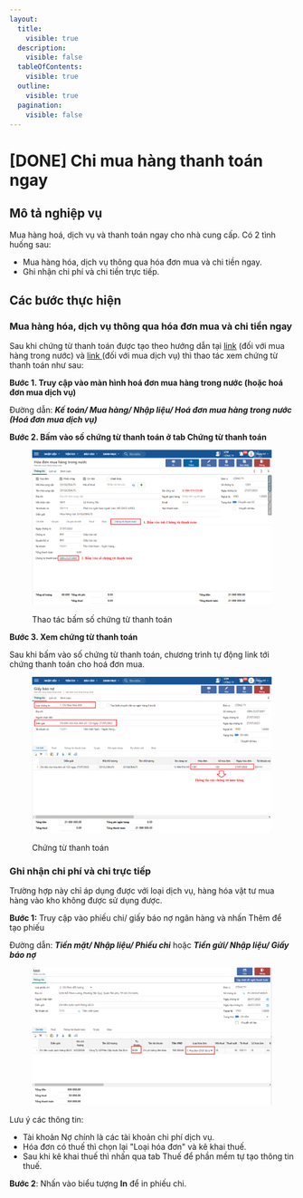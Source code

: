 ```yaml
---
layout:
  title:
    visible: true
  description:
    visible: false
  tableOfContents:
    visible: true
  outline:
    visible: true
  pagination:
    visible: false
---
```


# \[DONE] Chi mua hàng thanh toán ngay

## Mô tả nghiệp vụ

Mua hàng hoá, dịch vụ và thanh toán ngay cho nhà cung cấp. Có 2 tình huống sau:

* Mua hàng hóa, dịch vụ thông qua hóa đơn mua và chi tiền ngay.
* Ghi nhận chi phí và chi tiền trực tiếp.

## Các bước thực hiện

### Mua hàng hóa, dịch vụ thông qua hóa đơn mua và chi tiền ngay

Sau khi chứng từ thanh toán được tạo theo hướng dẫn tại [link](../mua-hang-hoa-vat-tu/mua-hang-trong-nuoc-ve-nhap-kho-1.md) (đối với mua hàng trong nước) và [link ](../mua-dich-vu/11\_mua-dich-vu-1.md)(đối với mua dịch vụ) thì thao tác xem chứng từ thanh toán như sau:

**Bước 1. Truy cập vào màn hình hoá đơn mua hàng trong nước (hoặc hoá đơn mua dịch vụ)**

Đường dẫn: _**Kế toán/ Mua hàng/ Nhập liệu/ Hoá đơn mua hàng trong nước (Hoá đơn mua dịch vụ)**_

**Bước 2. Bấm vào số chứng từ thanh toán ở tab Chứng từ thanh toán**

<figure><img src="../../.gitbook/assets/mua hàng thanh toán ngay 1.png" alt=""><figcaption><p>Thao tác bấm số chứng từ thanh toán</p></figcaption></figure>

**Bước 3. Xem chứng từ thanh toán**

Sau khi bấm vào số chứng từ thanh toán, chương trình tự động link tới chứng thanh toán cho hoá đơn mua.

<figure><img src="../../.gitbook/assets/mua hàng thanh toán ngay 2.png" alt=""><figcaption><p>Chứng từ thanh toán</p></figcaption></figure>

### Ghi nhận chi phí và chi trực tiếp

Trường hợp này chỉ áp dụng được với loại dịch vụ, hàng hóa vật tư mua hàng vào kho không được sử dụng được.

**Bước 1:** Truy cập vào phiếu chi/ giấy báo nợ ngân hàng và nhấn Thêm để tạo phiếu

Đường dẫn: _**Tiền mặt/ Nhập liệu/ Phiếu chi**_ hoặc _**Tiền gửi/ Nhập liệu/ Giấy báo nợ**_

<figure><img src="../../.gitbook/assets/image (117).png" alt=""><figcaption></figcaption></figure>

Lưu ý các thông tin:

* Tài khoản Nợ chính là các tài khoản chi phí dịch vụ.
* Hóa đơn có thuế thì chọn lại "Loại hóa đơn" và kê khai thuế.
* Sau khi kê khai thuế thì nhấn qua tab Thuế để phần mềm tự tạo thông tin thuế.

**Bước 2**: Nhấn vào biểu tượng **In** để in  phiếu chi.
